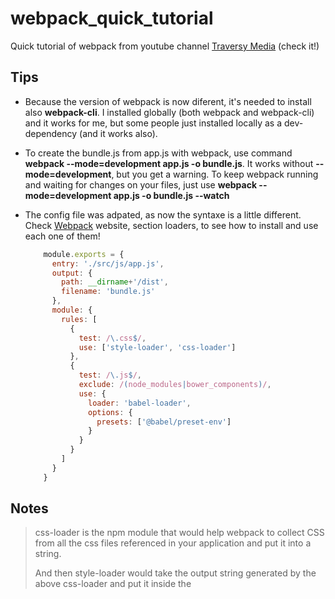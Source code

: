 # webpack_quick_tutorial

Quick tutorial of webpack from youtube channel [Traversy Media](https://www.youtube.com/watch?v=lziuNMk_8eQ) (check it!)

## Tips

- Because the version of webpack is now diferent, it's needed to install also **webpack-cli**. I installed globally (both webpack and webpack-cli) and it works for me, but some people just installed locally as a dev-dependency (and it works also).

- To create the bundle.js from app.js with webpack, use command **webpack --mode=development app.js -o bundle.js**. It works without **--mode=development**, but you get a warning. To keep webpack running and waiting for changes on your files, just use **webpack --mode=development app.js -o bundle.js --watch**

- The config file was adpated, as now the syntaxe is a little different. Check [Webpack](https://webpack.js.org/loaders/babel-loader/) website, section loaders, to see how to install and use each one of them!
    ```javascript
        module.exports = {
          entry: './src/js/app.js',
          output: {
            path: __dirname+'/dist',
            filename: 'bundle.js'
          },
          module: {
            rules: [
              {
                test: /\.css$/,
                use: ['style-loader', 'css-loader']
              },
              {
                test: /\.js$/,
                exclude: /(node_modules|bower_components)/,
                use: {
                  loader: 'babel-loader',
                  options: {
                    presets: ['@babel/preset-env']
                  }
                }
              }
            ]
          }
        }
    ```

## Notes

> css-loader is the npm module that would help webpack to collect CSS from all the css files referenced in your application and put it into a string. 
>
> And then style-loader would take the output string generated by the above css-loader and put it inside the <style> tags in the index.html file.
>
> [Medium](https://medium.com/a-beginners-guide-for-webpack-2/webpack-loaders-css-and-sass-2cc0079b5b3a)
